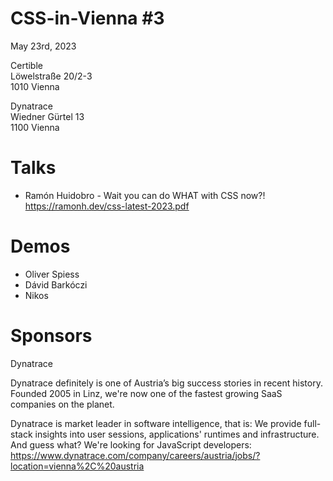 # CSS-in-Vienna #3

May 23rd, 2023

Certible<br>
Löwelstraße 20/2-3<br>
1010 Vienna

Dynatrace<br>
Wiedner Gürtel 13<br>
1100 Vienna

# Talks

- Ramón Huidobro - Wait you can do WHAT with CSS now?! https://ramonh.dev/css-latest-2023.pdf

# Demos

- Oliver Spiess
- Dávid Barkóczi
- Nikos

# Sponsors

Dynatrace

Dynatrace definitely is one of Austria’s big success stories in recent history. Founded 2005 in Linz, we're now one of the fastest growing SaaS companies on the planet.

Dynatrace is market leader in software intelligence, that is: We provide full-stack insights into user sessions, applications' runtimes and infrastructure.
And guess what? We're looking for JavaScript developers: https://www.dynatrace.com/company/careers/austria/jobs/?location=vienna%2C%20austria
